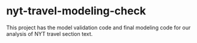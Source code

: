 
<!-- README.md is generated from README.Rmd. Please edit that file -->

# nyt-travel-modeling-check

This project has the model validation code and final modeling code for
our analysis of NYT travel section text.
